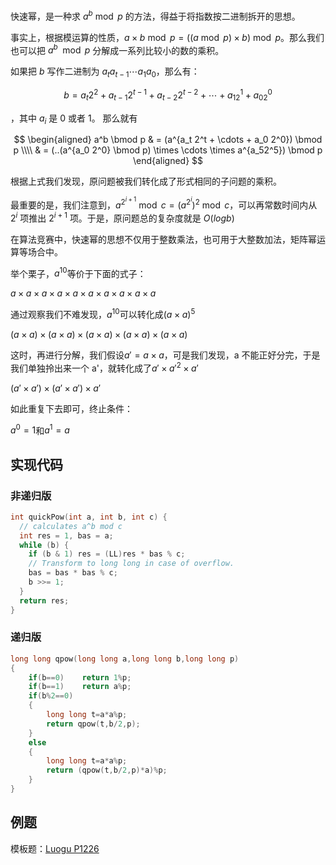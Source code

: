 快速幂，是一种求 $a^b \bmod p$ 的方法，得益于将指数按二进制拆开的思想。

事实上，根据模运算的性质，$a \times b \bmod p = ((a \bmod p) \times b) \bmod p$。那么我们也可以把 $a^b \mod p$ 分解成一系列比较小的数的乘积。

如果把 $b$ 写作二进制为 $a_ta_{t-1} \cdots a_1a_0$，那么有：

$$
b = a_t2^2 + a_{t-1}2^{t-1} + a_{t-2}2^{t-2} + \cdots + a_12^1 + a_02^0
$$

，其中 $a_i$ 是 0 或者 1。
那么就有

$$
\begin{aligned}
a^b \bmod p & = (a^{a_t 2^t + \cdots + a_0 2^0}) \bmod p \\\\
& = (..(a^{a_0 2^0} \bmod p) \times \cdots \times a^{a_52^5}) \bmod p
\end{aligned}
$$

根据上式我们发现，原问题被我们转化成了形式相同的子问题的乘积。

最重要的是，我们注意到，$a^{2^{i+1}} \bmod c = (a^{2^i})^2 \bmod c$，可以再常数时间内从 $2^i$ 项推出 $2^{i+1}$ 项。于是，原问题总的复杂度就是 $O(logb)$

在算法竞赛中，快速幂的思想不仅用于整数乘法，也可用于大整数加法，矩阵幂运算等场合中。

举个栗子，$a^{10}$等价于下面的式子：

$a \times a \times a \times a \times a \times a \times a \times a \times a \times a$

通过观察我们不难发现，$a^{10}$可以转化成$(a \times a)^{5}$

$\left(a \times a \right) \times\left(a \times a \right) \times \left(a \times a \right) \times \left(a \times a \right) \times \left(a \times a \right)$

这时，再进行分解，我们假设$a' =a \times a$，可是我们发现，a 不能正好分完，于是我们单独拎出来一个 a'，就转化成了${a' \times a' }^{2} \times a'$

$\left (a' \times a'\right) \times\left (a' \times a'\right) \times a'$

如此重复下去即可，终止条件：

$a^0=1$和$a^1=a$

## 实现代码

### 非递归版

```c++
int quickPow(int a, int b, int c) {
  // calculates a^b mod c
  int res = 1, bas = a;
  while (b) {
    if (b & 1) res = (LL)res * bas % c;
    // Transform to long long in case of overflow.
    bas = bas * bas % c;
    b >>= 1;
  }
  return res;
}
```

### 递归版

```c++
long long qpow(long long a,long long b,long long p)
{
	if(b==0)	return 1%p;
	if(b==1)	return a%p;
	if(b%2==0)
    {
		long long t=a*a%p;
		return qpow(t,b/2,p);
	}
    else 
    {
		long long t=a*a%p;
		return (qpow(t,b/2,p)*a)%p;
	}
}
```

## 例题

模板题：[Luogu P1226](https://www.luogu.org/problemnew/show/P1226)
